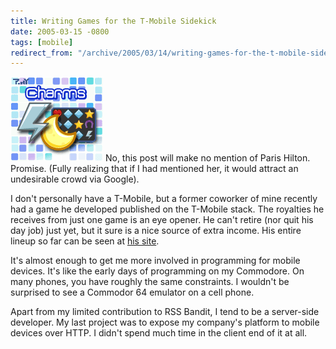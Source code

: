 ```yaml
---
title: Writing Games for the T-Mobile Sidekick
date: 2005-03-15 -0800
tags: [mobile]
redirect_from: "/archive/2005/03/14/writing-games-for-the-t-mobile-sidekick.aspx/"
---
```


![Tiny Charms](/images/TinyCharms.gif) No, this post will make no
mention of Paris Hilton. Promise. (Fully realizing that if I had
mentioned her, it would attract an undesirable crowd via Google).

I don't personally have a T-Mobile, but a former coworker of mine
recently had a game he developed published on the T-Mobile stack. The
royalties he receives from just one game is an eye opener. He can't
retire (nor quit his day job) just yet, but it sure is a nice source of
extra income. His entire lineup so far can be seen at [his
site](http://tinyopolis.com/tiny/products/).

It's almost enough to get me more involved in programming for mobile
devices. It's like the early days of programming on my Commodore. On
many phones, you have roughly the same constraints. I wouldn't be
surprised to see a Commodor 64 emulator on a cell phone.

Apart from my limited contribution to RSS Bandit, I tend to be a
server-side developer. My last project was to expose my company's
platform to mobile devices over HTTP. I didn't spend much time in the
client end of it at all.

